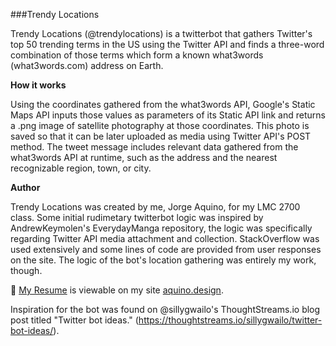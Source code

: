 ###Trendy Locations

Trendy Locations (@trendylocations) is a twitterbot that gathers Twitter's top 50 trending terms in the US using the Twitter API and finds a three-word combination of those terms which form a known what3words (what3words.com) address on Earth.

**How it works**

Using the coordinates gathered from the what3words API, Google's Static Maps API inputs those values as parameters of its Static API link and returns a .png image of satellite photography at those coordinates. This photo is saved so that it can be later uploaded as media using Twitter API's POST method. The tweet message includes relevant data gathered from the what3words API at runtime, such as the address and the nearest recognizable region, town, or city.

**Author**

Trendy Locations was created by me, Jorge Aquino, for my LMC 2700 class. Some initial rudimetary twitterbot logic was inspired by AndrewKeymolen's EverydayManga repository, the logic was specifically regarding Twitter API media attachment and collection. StackOverflow was used extensively and some lines of code are provided from user responses on the site. The logic of the bot's location gathering was entirely my work, though.

📝 [My Resume](https://aquino.design/resume.html) is viewable on my site [aquino.design](https://aquino.design/).

Inspiration for the bot was found on @sillygwailo's ThoughtStreams.io blog post titled "Twitter bot ideas." (https://thoughtstreams.io/sillygwailo/twitter-bot-ideas/).
